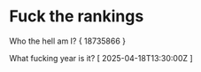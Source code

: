 # Fuck the rankings

Who the hell am I?
{ 18735866 }

What fucking year is it?
[ 2025-04-18T13:30:00Z ]
